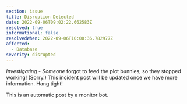 ```yaml
---
section: issue
title: Disruption Detected
date: 2022-09-06T09:02:22.662583Z
resolved: true
informational: false
resolvedWhen: 2022-09-06T10:00:36.782977Z
affected:
  - Database
severity: disrupted
---
```

*Investigating* - _Someone_ forgot to feed the plot bunnies, so they stopped working! (Sorry.) This incident post will be updated once we have more information. Hang tight!

This is an automatic post by a monitor bot.
        